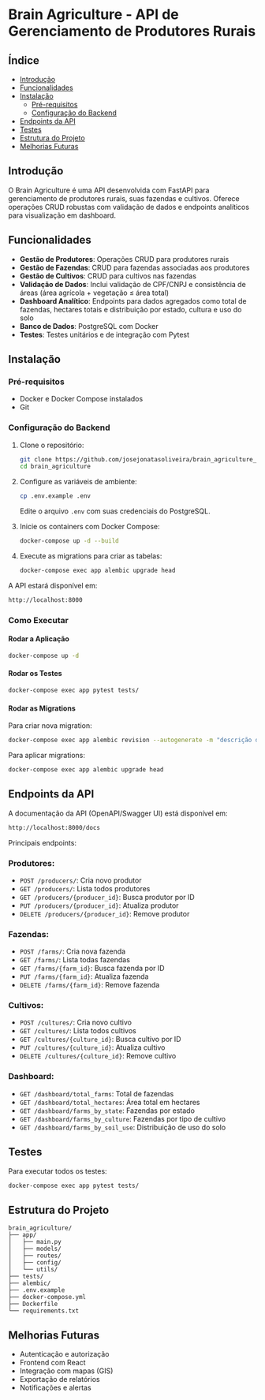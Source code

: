# Brain Agriculture - API de Gerenciamento de Produtores Rurais

## Índice
- [Introdução](#introdução)
- [Funcionalidades](#funcionalidades)
- [Instalação](#instalação)
  - [Pré-requisitos](#pré-requisitos)
  - [Configuração do Backend](#configuração-do-backend)
- [Endpoints da API](#endpoints-da-api)
- [Testes](#testes)
- [Estrutura do Projeto](#estrutura-do-projeto)
- [Melhorias Futuras](#melhorias-futuras)

## Introdução
O Brain Agriculture é uma API desenvolvida com FastAPI para gerenciamento de produtores rurais, suas fazendas e cultivos. Oferece operações CRUD robustas com validação de dados e endpoints analíticos para visualização em dashboard.

## Funcionalidades
- **Gestão de Produtores**: Operações CRUD para produtores rurais
- **Gestão de Fazendas**: CRUD para fazendas associadas aos produtores
- **Gestão de Cultivos**: CRUD para cultivos nas fazendas
- **Validação de Dados**: Inclui validação de CPF/CNPJ e consistência de áreas (área agrícola + vegetação ≤ área total)
- **Dashboard Analítico**: Endpoints para dados agregados como total de fazendas, hectares totais e distribuição por estado, cultura e uso do solo
- **Banco de Dados**: PostgreSQL com Docker
- **Testes**: Testes unitários e de integração com Pytest

## Instalação

### Pré-requisitos
- Docker e Docker Compose instalados
- Git

### Configuração do Backend
1. Clone o repositório:

   ```bash
   git clone https://github.com/josejonatasoliveira/brain_agriculture_v2.git
   cd brain_agriculture
   ```

2. Configure as variáveis de ambiente:

   ```bash
   cp .env.example .env
   ```
   Edite o arquivo `.env` com suas credenciais do PostgreSQL.

3. Inicie os containers com Docker Compose:

   ```bash
   docker-compose up -d --build
   ```

4. Execute as migrations para criar as tabelas:

   ```bash
   docker-compose exec app alembic upgrade head
   ```

A API estará disponível em:

```bash
http://localhost:8000
```

### Como Executar

#### Rodar a Aplicação
```bash
docker-compose up -d
```

#### Rodar os Testes
```bash
docker-compose exec app pytest tests/
```

#### Rodar as Migrations
Para criar nova migration:

```bash
docker-compose exec app alembic revision --autogenerate -m "descrição das alterações"
```

Para aplicar migrations:

```bash
docker-compose exec app alembic upgrade head
```

## Endpoints da API
A documentação da API (OpenAPI/Swagger UI) está disponível em:

```bash
http://localhost:8000/docs
```

Principais endpoints:

### Produtores:
- `POST /producers/`: Cria novo produtor
- `GET /producers/`: Lista todos produtores
- `GET /producers/{producer_id}`: Busca produtor por ID
- `PUT /producers/{producer_id}`: Atualiza produtor
- `DELETE /producers/{producer_id}`: Remove produtor

### Fazendas:
- `POST /farms/`: Cria nova fazenda
- `GET /farms/`: Lista todas fazendas
- `GET /farms/{farm_id}`: Busca fazenda por ID
- `PUT /farms/{farm_id}`: Atualiza fazenda
- `DELETE /farms/{farm_id}`: Remove fazenda

### Cultivos:
- `POST /cultures/`: Cria novo cultivo
- `GET /cultures/`: Lista todos cultivos
- `GET /cultures/{culture_id}`: Busca cultivo por ID
- `PUT /cultures/{culture_id}`: Atualiza cultivo
- `DELETE /cultures/{culture_id}`: Remove cultivo

### Dashboard:
- `GET /dashboard/total_farms`: Total de fazendas
- `GET /dashboard/total_hectares`: Área total em hectares
- `GET /dashboard/farms_by_state`: Fazendas por estado
- `GET /dashboard/farms_by_culture`: Fazendas por tipo de cultivo
- `GET /dashboard/farms_by_soil_use`: Distribuição de uso do solo

## Testes
Para executar todos os testes:

```bash
docker-compose exec app pytest tests/
```

## Estrutura do Projeto
```text
brain_agriculture/
├── app/
│   ├── main.py
│   ├── models/
│   ├── routes/
│   ├── config/
│   └── utils/
├── tests/
├── alembic/
├── .env.example
├── docker-compose.yml
├── Dockerfile
└── requirements.txt
```

## Melhorias Futuras
- Autenticação e autorização
- Frontend com React
- Integração com mapas (GIS)
- Exportação de relatórios
- Notificações e alertas

